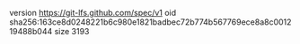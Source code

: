version https://git-lfs.github.com/spec/v1
oid sha256:163ce8d0248221b6c980e1821badbec72b774b567769ece8a8c001219488b044
size 3193
